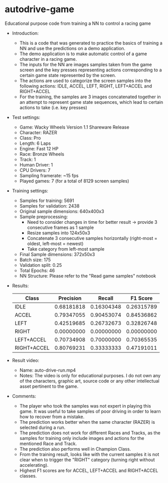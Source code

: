 # autodrive-game
Educational purpose code from training a NN to control a racing game

- Introduction:
  - This is a code that was generated to practice the basics of training a NN and use the predictions on a demo application.
  - The demo application is to make automatic control of a game character in a racing game.
  - The inputs for the NN are images samples taken from the game screen and the key presses representing actions corresponding to a certain game state represented by the screen.
  - The actions are used to categorize the screen samples into the following actions: IDLE, ACCEL, LEFT, RIGHT, LEFT+ACCEL and RIGHT+ACCEL
  - For the training, the samples are 3 images concatenated together in an attempt to represent game state sequences, which lead to certain actions to take (i.e. key presses)

- Test settings:
  - Game: Wacky Wheels Version 1.1 Shareware Release
  - Character: RAZER
  - Class: Pro
  - Length: 6 Laps
  - Engine: Fast 12 HP
  - Race: Bronze Wheels
  - Track: 1
  - Human Driver: 1
  - CPU Drivers: 7
  - Sampling framerate: ~15 fps
  - Played games: 7 (for a total of 8129 screen samples)

- Training settings:
  - Samples for training:	5691
  - Samples for validation:	2438
  - Original sample dimensions: 640x400x3
  - Sample preprocessing:
	  - Need to consider changes in time for better result -> provide 3 consecutive frames as 1 sample
	  - Resize samples into 124x50x3
	  - Concatenate 3 consecutive samples horizontally (right-most = oldest, left-most = newest)
	  - Take category from left-most sample 
  - Final Sample dimensions: 372x50x3
  - Batch size:	175
  - Validation split: 0.25
  - Total Epochs: 46
  - NN Structure: Please refer to the "Read game samples" notebook

- Results:

  | Class | Precision | Recall | F1 Score |
  |---|---|---|---|
  | IDLE | 0.68181818 | 0.16304348 | 0.26315789 |
  | ACCEL | 0.79347055 | 0.90453074 | 0.84536862 |
  | LEFT | 0.42519685 | 0.26732673 | 0.32826748 |
  | RIGHT | 0.00000000 | 0.00000000 | 0.00000000 |
  | LEFT+ACCEL | 0.70734908 | 0.70000000 | 0.70365535 |
  | RIGHT+ACCEL | 0.80769231 | 0.33333333 | 0.47191011 |

- Result video:
  - Name: auto-drive-run.mp4
  - Notes: The video is only for educational purposes. I do not own any of the characters, graphic art, source code or any other intellectual asset pertinent to the game. 

- Comments:
  - The player who took the samples was not expert in playing this game. It was useful to take samples of poor driving in order to learn how to recover from a mistake.
  - The prediction works better when the same character (RAZER) is selected during a run.
  - The prediction does not work for different Races and Tracks, as the samples for training only include images and actions for the mentioned Race and Track.
  - The prediction also performs well in Champion Class.
  - From the training result, looks like with the current samples it is not clear when to trigger the "RIGHT" category (turning right without accelerating).
  - Highest F1 scores are for ACCEL, LEFT+ACCEL and RIGHT+ACCEL classes.
